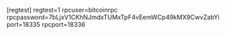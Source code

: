 [regtest]
regtest=1
rpcuser=bitcoinrpc
rpcpassword=7bLjxV1CKhNJmdxTUMxTpF4vEemWCp49kMX9CwvZabYi
port=18335
rpcport=18336